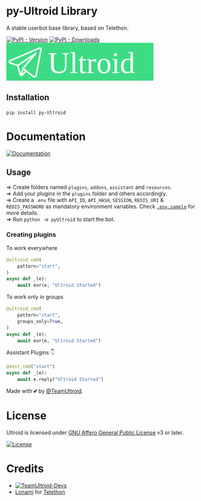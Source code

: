 # py-Ultroid Library
A stable userbot base library, based on Telethon.

[![PyPI - Version](https://img.shields.io/pypi/v/py-Ultroid?style=for-the-badge)](https://pypi.org/project/py-Ultroid)
[![PyPI - Downloads](https://img.shields.io/pypi/dm/py-Ultroid?label=DOWNLOADS&style=for-the-badge)](https://pypi.org/project/py-Ultroid)
[![The Ultroid](ultroid.svg)](https://t.me/TheUltroid)

## Installation
`pip install py-Ultroid`

# Documentation 
[![Documentation](https://img.shields.io/badge/Documentation-Ultroid-blue)](http://ultroid.tech/)

## Usage
=> Create folders named `plugins`, `addons`, `assistant` and `resources`.<br/>
=> Add your plugins in the `plugins` folder and others accordingly.<br/>
=> Create a `.env` file with `API_ID`, `API_HASH`, `SESSION`, `REDIS_URI` & `REDIS_PASSWORD` as mandatory environment variables. Check
[`.env.sample`](https://github.com/TeamUltroid/Ultroid/blob/main/.env.sample) for more details.<br/>
=> Run `python -m pyUltroid` to start the bot.<br/>

### Creating plugins
To work everywhere

```python
@ultroid_cmd(
    pattern="start",
)   
async def _(e):   
    await eor(e, "Ultroid Started")   
```

To work only in groups

```python
@ultroid_cmd(
    pattern="start",
    groups_only=True,
)   
async def _(e):   
    await eor(e, "Ultroid Started")   
```

Assistant Plugins 👇

```python
@asst_cmd("start")   
async def _(e):   
    await e.reply("Ultroid Started")   
```

Made with 💕 by [@TeamUltroid](https://t.me/TeamUltroid). <br />


# License
Ultroid is licensed under [GNU Affero General Public License](https://www.gnu.org/licenses/agpl-3.0.en.html) v3 or later.

[![License](https://www.gnu.org/graphics/agplv3-155x51.png)](LICENSE)

# Credits
* [![TeamUltroid-Devs](https://img.shields.io/static/v1?label=Teamultroid&message=devs&color=critical)](https://t.me/UltroidDevs)
* [Lonami](https://github.com/LonamiWebs) for [Telethon](https://github.com/LonamiWebs/Telethon)
